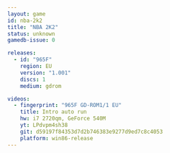 ```yaml
---
layout: game
id: nba-2k2
title: "NBA 2K2"
status: unknown
gamedb-issue: 0

releases:
  - id: "965F"
    region: EU
    version: "1.001"
    discs: 1
    medium: gdrom

videos:
  - fingerprint: "965F GD-ROM1/1 EU"
    title: Intro auto run
    hw: i7 2720qm, GeForce 540M
    yt: LPdvpm4sh38
    git: d59197f84353d7d2b746383e9277d9ed7c8c4053
    platform: win86-release
---
```

